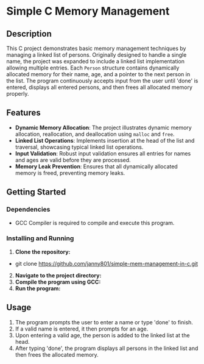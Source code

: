 # Simple C Memory Management

## Description
This C project demonstrates basic memory management techniques by managing a linked list of persons. Originally designed to handle a single name, the project was expanded to include a linked list implementation allowing multiple entries. Each `Person` structure contains dynamically allocated memory for their name, age, and a pointer to the next person in the list. The program continuously accepts input from the user until 'done' is entered, displays all entered persons, and then frees all allocated memory properly.

## Features
- **Dynamic Memory Allocation**: The project illustrates dynamic memory allocation, reallocation, and deallocation using `malloc` and `free`.
- **Linked List Operations**: Implements insertion at the head of the list and traversal, showcasing typical linked list operations.
- **Input Validation**: Robust input validation ensures all entries for names and ages are valid before they are processed.
- **Memory Leak Prevention**: Ensures that all dynamically allocated memory is freed, preventing memory leaks.

## Getting Started

### Dependencies
- GCC Compiler is required to compile and execute this program.

### Installing and Running
1. **Clone the repository:**
- git clone https://github.com/janny801/simple-mem-management-in-c.git
2. **Navigate to the project directory:**
3. **Compile the program using GCC:**
4. **Run the program:**




## Usage
1. The program prompts the user to enter a name or type 'done' to finish.
2. If a valid name is entered, it then prompts for an age.
3. Upon entering a valid age, the person is added to the linked list at the head.
4. After typing 'done', the program displays all persons in the linked list and then frees the allocated memory.

